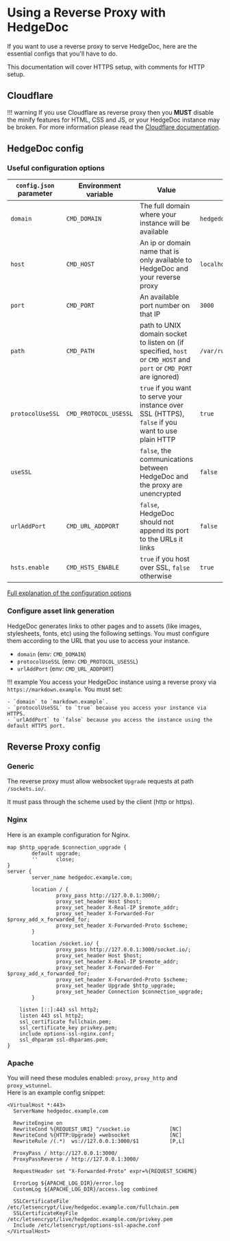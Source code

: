 # Using a Reverse Proxy with HedgeDoc

If you want to use a reverse proxy to serve HedgeDoc, here are the essential
configs that you'll have to do.

This documentation will cover HTTPS setup, with comments for HTTP setup.

## Cloudflare
!!! warning
    If you use Cloudflare as reverse proxy then you **MUST** disable the minify features for HTML, CSS and JS, or your HedgeDoc instance may be broken.
    For more information please read the [Cloudflare documentation](https://support.cloudflare.com/hc/en-us/articles/200168196-How-do-I-minify-HTML-CSS-and-JavaScript-to-optimize-my-site-).

## HedgeDoc config

### Useful configuration options

| `config.json` parameter | Environment variable | Value | Example |
|-------------------------|----------------------|-------|---------|
| `domain` | `CMD_DOMAIN` | The full domain where your instance will be available | `hedgedoc.example.com` |
| `host` | `CMD_HOST` | An ip or domain name that is only available to HedgeDoc and your reverse proxy | `localhost` |
| `port` | `CMD_PORT` | An available port number on that IP | `3000` |
| `path` | `CMD_PATH` | path to UNIX domain socket to listen on (if specified, `host` or `CMD_HOST` and `port` or `CMD_PORT` are ignored) | `/var/run/hedgedoc.sock` |
| `protocolUseSSL` | `CMD_PROTOCOL_USESSL` | `true` if you want to serve your instance over SSL (HTTPS), `false` if you want to use plain HTTP | `true` |
| `useSSL` |  | `false`, the communications between HedgeDoc and the proxy are unencrypted | `false` |
| `urlAddPort` | `CMD_URL_ADDPORT` | `false`, HedgeDoc should not append its port to the URLs it links | `false` |
| `hsts.enable` | `CMD_HSTS_ENABLE` | `true` if you host over SSL, `false` otherwise | `true` |

[Full explanation of the configuration options](../configuration.md)

### Configure asset link generation

HedgeDoc generates links to other pages and to assets (like images, stylesheets, fonts, etc) using the following settings. You must configure them according to the URL that you use to access your instance.

- `domain` (env: `CMD_DOMAIN`)
- `protocolUseSSL` (env: `CMD_PROTOCOL_USESSL`)
- `urlAddPort` (env: `CMD_URL_ADDPORT`)

!!! example
    You access your HedgeDoc instance using a reverse proxy via `https://markdown.example`. You must set:

    - `domain` to `markdown.example`.
    - `protocolUseSSL` to `true` because you access your instance via HTTPS.
    - `urlAddPort` to `false` because you access the instance using the default HTTPS port.


## Reverse Proxy config

### Generic

The reverse proxy must allow websocket `Upgrade` requests at path `/sockets.io/`.

It must pass through the scheme used by the client (http or https).

### Nginx

Here is an example configuration for Nginx.

```
map $http_upgrade $connection_upgrade {
        default upgrade;
        ''      close;
}
server {
        server_name hedgedoc.example.com;

        location / {
                proxy_pass http://127.0.0.1:3000/;
                proxy_set_header Host $host; 
                proxy_set_header X-Real-IP $remote_addr; 
                proxy_set_header X-Forwarded-For $proxy_add_x_forwarded_for; 
                proxy_set_header X-Forwarded-Proto $scheme;
        }

        location /socket.io/ {
                proxy_pass http://127.0.0.1:3000/socket.io/;
                proxy_set_header Host $host; 
                proxy_set_header X-Real-IP $remote_addr; 
                proxy_set_header X-Forwarded-For $proxy_add_x_forwarded_for; 
                proxy_set_header X-Forwarded-Proto $scheme;
                proxy_set_header Upgrade $http_upgrade;
                proxy_set_header Connection $connection_upgrade;
        }

    listen [::]:443 ssl http2;
    listen 443 ssl http2;
    ssl_certificate fullchain.pem;
    ssl_certificate_key privkey.pem;
    include options-ssl-nginx.conf;
    ssl_dhparam ssl-dhparams.pem;
}
```
### Apache
You will need these modules enabled: `proxy`, `proxy_http` and `proxy_wstunnel`.  
Here is an example config snippet:
```
<VirtualHost *:443>
  ServerName hedgedoc.example.com

  RewriteEngine on
  RewriteCond %{REQUEST_URI} ^/socket.io             [NC]
  RewriteCond %{HTTP:Upgrade} =websocket             [NC]
  RewriteRule /(.*)  ws://127.0.0.1:3000/$1          [P,L]

  ProxyPass / http://127.0.0.1:3000/
  ProxyPassReverse / http://127.0.0.1:3000/

  RequestHeader set "X-Forwarded-Proto" expr=%{REQUEST_SCHEME}
        
  ErrorLog ${APACHE_LOG_DIR}/error.log
  CustomLog ${APACHE_LOG_DIR}/access.log combined

  SSLCertificateFile /etc/letsencrypt/live/hedgedoc.example.com/fullchain.pem
  SSLCertificateKeyFile /etc/letsencrypt/live/hedgedoc.example.com/privkey.pem
  Include /etc/letsencrypt/options-ssl-apache.conf
</VirtualHost>
```

